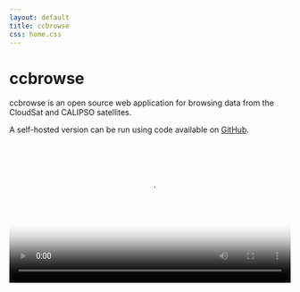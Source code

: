 ```yaml
---
layout: default
title: ccbrowse
css: home.css
---
```


ccbrowse
========

<p class="abstract">
ccbrowse is an open source web application for browsing data from the CloudSat
and CALIPSO satellites.
</p>

<p>
A self-hosted version can be run using code available on
<a href="https://github.com/peterkuma/ccbrowse">GitHub</a>. <!-- A public ccbrowse
server is available at: -->
</p>

<!--
<div style="text-align: center; font-size: 120%; margin: 1.5em; font-weight: bold">
<a href="https://browse.ccplot.org">browse.ccplot.org</a>
</div>
-->

<video src="https://files.peterkuma.net/media/ey006c2yt7/ccbrowse.webm" poster="ccbrowse.png" style="width: 100%" autoplay="true" loop="true" controls="true"></video>

